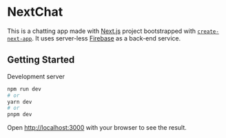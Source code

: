 # NextChat

This is a chatting app made with [Next.js](https://nextjs.org/) project bootstrapped with [`create-next-app`](https://github.com/vercel/next.js/tree/canary/packages/create-next-app). It uses server-less [Firebase](https://firebase.google.com/) as a back-end service.

## Getting Started

Development server

```bash
npm run dev
# or
yarn dev
# or
pnpm dev
```

Open [http://localhost:3000](http://localhost:3000) with your browser to see the result.
